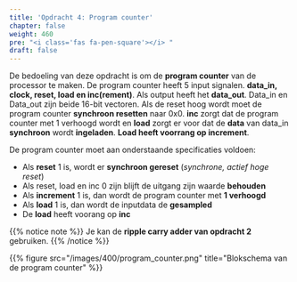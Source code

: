 ```yaml
---
title: 'Opdracht 4: Program counter'
chapter: false
weight: 460
pre: "<i class='fas fa-pen-square'></i> "
draft: false
---
```


De bedoeling van deze opdracht is om de **program counter** van de processor te maken. De program counter heeft 5 input signalen. **data_in, clock, reset, load en inc(rement)**. Als output heeft het **data_out**. Data_in en Data_out zijn beide 16-bit vectoren. Als de reset hoog wordt moet de program counter **synchroon resetten** naar 0x0. **inc** zorgt dat de program counter met 1 verhoogd wordt en **load** zorgt er voor dat de **data** van data_in **synchroon** wordt **ingeladen**. **Load heeft voorrang op increment**.

De program counter moet aan onderstaande specificaties voldoen:

* Als **reset** 1 is, wordt er **synchroon gereset** (*synchrone, actief hoge reset*)
* Als reset, load en inc 0 zijn blijft de uitgang zijn waarde **behouden**
* Als **increment** 1 is, dan wordt de program counter met **1 verhoogd**
* Als **load** 1 is, dan wordt de inputdata de **gesampled**
* De **load** heeft voorang op **inc**

{{% notice note %}}
Je kan de **ripple carry adder van opdracht 2** gebruiken.
{{% /notice %}}

{{% figure src="/images/400/program_counter.png" title="Blokschema van de program counter"  %}}